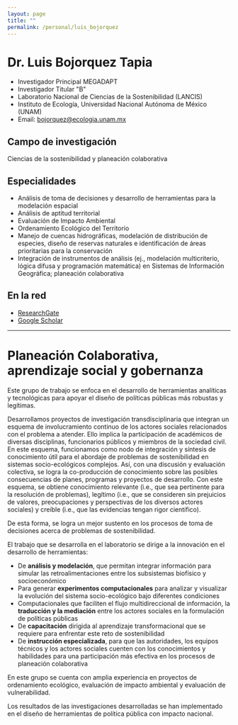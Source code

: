 ```yaml
---
layout: page
title: ""
permalink: /personal/luis_bojorquez
---
```


# Dr. Luis Bojorquez Tapia

- Investigador Principal MEGADAPT
- Investigador Titular "B"
- Laboratorio Nacional de Ciencias de la Sostenibilidad (LANCIS)
- Instituto de Ecología, Universidad Nacional Autónoma de México (UNAM)
- Email: bojorquez@ecologia.unam.mx


## Campo de investigación

Ciencias de la sostenibilidad y planeación colaborativa

## Especialidades

- Análisis de toma de decisiones y desarrollo de herramientas para la modelación espacial
- Análisis de aptitud territorial
- Evaluación de Impacto Ambiental
- Ordenamiento Ecológico del Territorio
- Manejo de cuencas hidrográficas, modelación de distribución de especies, diseño de reservas naturales e identificación de áreas prioritarias para la conservación
- Integración de instrumentos de análisis (ej., modelación multicriterio, lógica difusa y programación matemática) en Sistemas de Información Geográfica; planeación colaborativa

## En la red

- [ResearchGate](https://www.researchgate.net/profile/Luis_Bojorquez-Tapia)
- [Google Scholar](https://scholar.google.com/citations?user=vhyzPNkAAAAJ&hl=es)

--------

# Planeación Colaborativa, aprendizaje social y gobernanza

Este grupo de trabajo se enfoca en el desarrollo de herramientas
analíticas y tecnológicas para apoyar el diseño de políticas públicas
más robustas y legítimas.

Desarrollamos proyectos de investigación transdisciplinaria que
integran un esquema de involucramiento continuo de los actores
sociales relacionados con el problema a atender. Ello implica la
participación de académicos de diversas disciplinas, funcionarios
públicos y miembros de la sociedad civil. En este esquema, funcionamos
como nodo de integración y síntesis de conocimiento útil para el
abordaje de problemas de sostenibilidad en sistemas socio-ecológicos
complejos. Así, con una discusión y evaluación colectiva, se logra la
co-producción de conocimiento sobre las posibles consecuencias de
planes, programas y proyectos de desarrollo. Con este esquema, se
obtiene conocimiento relevante (i.e., que sea pertinente para la
resolución de problemas), legítimo (i.e., que se consideren sin
prejuicios de valores, preocupaciones y perspectivas de los diversos
actores sociales) y creíble (i.e., que las evidencias tengan rigor
científico).

De esta forma, se logra un mejor sustento en los procesos de toma de
decisiones acerca de problemas de sostenibilidad.

El trabajo que se desarrolla en el laboratorio se dirige a la innovación
en el desarrollo de herramientas:

-   De **análisis y modelación**, que permitan integrar información para
	simular las retroalimentaciones entre los subsistemas biofísico y
	socioeconómico
-   Para generar **experimentos computacionales** para analizar y
	visualizar la evolución del sistema socio-ecológico bajo diferentes
	condiciones
-   Computacionales que faciliten el flujo multidireccional de
	información, la **traducción y la mediación** entre los actores
	sociales en la formulación de políticas públicas
-   De **capacitación** dirigida al aprendizaje transformacional que se
	requiere para enfrentar este reto de sostenibilidad
-   De **instrucción especializada**, para que las autoridades, los
	equipos técnicos y los actores sociales cuenten con los
	conocimientos y habilidades para una participación más efectiva en
	los procesos de planeación colaborativa

En este grupo se cuenta con amplia experiencia en proyectos de
ordenamiento ecológico, evaluación de impacto ambiental y evaluación
de vulnerabilidad.

Los resultados de las investigaciones desarrolladas se han implementado
en el diseño de herramientas de política pública con impacto nacional.


<!--
De la página de Megadapt:

Investigador Principal MEGADAPT
Investigador Titular "B"
Laboratorio Nacional de Ciencias de la Sostenibilidad (LANCIS)
Instituto de Ecología, Universidad Nacional Autónoma de México (UNAM)
Página personal: http://web.ecologia.unam.mx/laboratorios/bojorquez/index.php/8-pincipal
Email: bojorquez@ecologia.unam.mx
Field of research:
Sustainability science and collaborative planning

Experto en:
Análisis de toma de decisiones y desarrollo de herramientas para la modelación espacial; análisis de aptitud territorial; Evaluación de Impacto Ambiental; Ordenamiento Ecológico del Territorio; manejo de cuencas hidrográficas, modelación de distribución de especies, diseño de reservas naturales e identificación de áreas prioritarias para la conservación; integración de instrumentos de análisis (ej., modelación multicriterio, lógica difusa y programación matemática) en Sistemas de Información Geográfica; planeación colaborativa

Función en MEGADAPT:
Coordinador del proyecto
Líder del equipo de integración
Responsable del modelo de integración GIS-MCDA
-->
